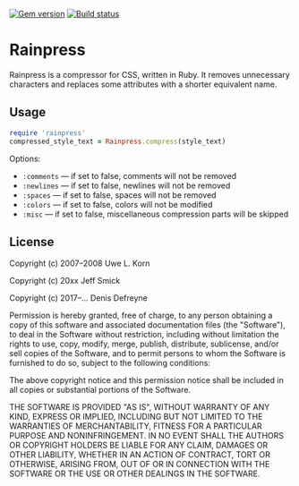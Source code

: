 [![Gem version](http://img.shields.io/gem/v/rainpress.svg)](http://rubygems.org/gems/rainpress)
[![Build status](http://img.shields.io/travis/ddfreyne/rainpress.svg)](https://travis-ci.org/ddfreyne/rainpress)

# Rainpress

Rainpress is a compressor for CSS, written in Ruby. It removes unnecessary characters and replaces some attributes with a shorter equivalent name.

## Usage

```ruby
require 'rainpress'
compressed_style_text = Rainpress.compress(style_text)
```

Options:

* `:comments` — if set to false, comments will not be removed
* `:newlines` — if set to false, newlines will not be removed
* `:spaces` — if set to false, spaces will not be removed
* `:colors` — if set to false, colors will not be modified
* `:misc` — if set to false, miscellaneous compression parts will be skipped

## License

Copyright (c) 2007–2008 Uwe L. Korn

Copyright (c) 20xx Jeff Smick

Copyright (c) 2017–… Denis Defreyne

Permission is hereby granted, free of charge, to any person obtaining a copy
of this software and associated documentation files (the "Software"), to deal
in the Software without restriction, including without limitation the rights
to use, copy, modify, merge, publish, distribute, sublicense, and/or sell
copies of the Software, and to permit persons to whom the Software is
furnished to do so, subject to the following conditions:

The above copyright notice and this permission notice shall be included in
all copies or substantial portions of the Software.

THE SOFTWARE IS PROVIDED "AS IS", WITHOUT WARRANTY OF ANY KIND, EXPRESS OR
IMPLIED, INCLUDING BUT NOT LIMITED TO THE WARRANTIES OF MERCHANTABILITY,
FITNESS FOR A PARTICULAR PURPOSE AND NONINFRINGEMENT. IN NO EVENT SHALL THE
AUTHORS OR COPYRIGHT HOLDERS BE LIABLE FOR ANY CLAIM, DAMAGES OR OTHER
LIABILITY, WHETHER IN AN ACTION OF CONTRACT, TORT OR OTHERWISE, ARISING FROM,
OUT OF OR IN CONNECTION WITH THE SOFTWARE OR THE USE OR OTHER DEALINGS IN
THE SOFTWARE.
